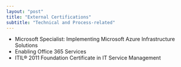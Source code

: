 ```yaml
---
layout: "post"
title: "External Certifications"
subtitle: "Technical and Process-related"
---
```


- Microsoft Specialist: Implementing Microsoft Azure Infrastructure Solutions
- Enabling Office 365 Services
- ITIL&reg; 2011 Foundation Certificate in IT Service Management

